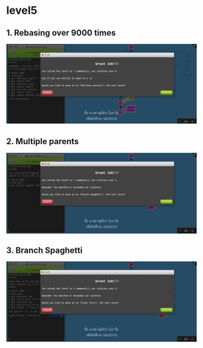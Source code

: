 # level5
## 1. Rebasing over 9000 times
![alt text](image-18.png)


## 2. Multiple parents
![alt text](image-19.png)


## 3. Branch Spaghetti
![alt text](image-20.png)